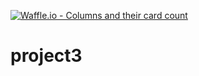 [![Waffle.io - Columns and their card count](https://badge.waffle.io/ojshakewell/project3.png?columns=all)](https://waffle.io/ojshakewell/project3?utm_source=badge)
# project3